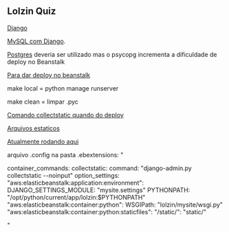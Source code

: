 ## Lolzin Quiz

[Django](https://docs.djangoproject.com/en/1.9/intro/tutorial01/) 

[MySQL com Django](http://stackoverflow.com/questions/19189813/setting-django-up-to-use-mysql#).

[Postgres](http://stackoverflow.com/questions/17137346/psycopg2-on-amazon-elastic-beanstalk) deveria ser utilizado mas o psycopg incrementa a dificuldade de deploy no Beanstalk

[Para dar deploy no beanstalk](http://docs.aws.amazon.com/elasticbeanstalk/latest/dg/create-deploy-python-django.html)

make local = python manage runserver

make clean = limpar .pyc


[Comando collectstatic quando do deploy](http://docs.aws.amazon.com/elasticbeanstalk/latest/dg/create-deploy-python-container.html)

[Arquivos estaticos](https://www.caktusgroup.com/blog/2014/11/10/Using-Amazon-S3-to-store-your-Django-sites-static-and-media-files/)


[Atualmente rodando aqui](http://workpl0x.elasticbeanstalk.com/)


arquivo .config na pasta .ebextensions:
"

container_commands:
  collectstatic:
    command: "django-admin.py collectstatic --noinput"
option_settings:
  "aws:elasticbeanstalk:application:environment":
    DJANGO_SETTINGS_MODULE: "mysite.settings"
    PYTHONPATH: "/opt/python/current/app/lolzin:$PYTHONPATH"
  "aws:elasticbeanstalk:container:python":
    WSGIPath: "lolzin/mysite/wsgi.py"
  "aws:elasticbeanstalk:container:python:staticfiles":
    "/static/": "static/"	

"
